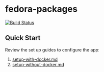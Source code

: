 # fedora-packages

[![Build Status](https://travis-ci.org/xsuchy/fedora-packages-ng.svg?branch=master)](https://travis-ci.org/xsuchy/fedora-packages-ng)

## Quick Start

Review the set up guides to configure the app:

1. [setup-with-docker.md](setup-with-docker.md)
1. [setup-without-docker.md](setup-without-docker.md)
